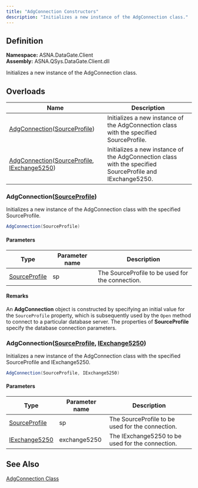 ```yaml
---
title: "AdgConnection Constructors"
description: "Initializes a new instance of the AdgConnection class."
---
```


## Definition

**Namespace:** ASNA.DataGate.Client<br/>
**Assembly:** ASNA.QSys.DataGate.Client.dll

Initializes a new instance of the AdgConnection class.

## Overloads

| Name | Description |
| --- | --- |
| [AdgConnection](#adgconnectionsourceprofile)([SourceProfile](/reference/datagate/datagate-providers/source-profile.html)) | Initializes a new instance of the AdgConnection class with the specified SourceProfile.
| [AdgConnection](#adgconnectionsourceprofile-iexchange5250)([SourceProfile](/reference/datagate/datagate-providers/source-profile.html), [IExchange5250](/reference/datagate/datagate-providers/i-exchange5250.html)) | Initializes a new instance of the AdgConnection class with the specified SourceProfile and IExchange5250.


### AdgConnection([SourceProfile](/reference/datagate/datagate-providers/source-profile.html))

Initializes a new instance of the AdgConnection class with the specified SourceProfile.

```cs
AdgConnection(SourceProfile)
```

#### Parameters

| Type | Parameter name | Description
| --- | --- | ---
| [SourceProfile](/reference/datagate/datagate-providers/source-profile.html) | sp | The SourceProfile to be used for the connection.

#### Remarks

An **AdgConnection** object is constructed by specifying an initial value for the `SourceProfile` property, which is subsequently used by the `Open` method to connect to a particular database server. The properties of **SourceProfile** specify the database connection parameters.

### AdgConnection([SourceProfile](/reference/datagate/datagate-providers/source-profile.html), [IExchange5250](/reference/datagate/datagate-providers/i-exchange5250.html))

Initializes a new instance of the AdgConnection class with the specified SourceProfile and IExchange5250.

```cs
AdgConnection(SourceProfile, IExchange5250)
```

#### Parameters

| Type | Parameter name | Description
| --- | --- | ---
| [SourceProfile](/reference/datagate/datagate-providers/source-profile.html) | sp | The SourceProfile to be used for the connection.
| [IExchange5250](/reference/datagate/datagate-providers/i-exchange5250.html) | exchange5250 | The IExchange5250 to be used for the connection.



## See Also

[AdgConnection Class](adg-connection.html)
